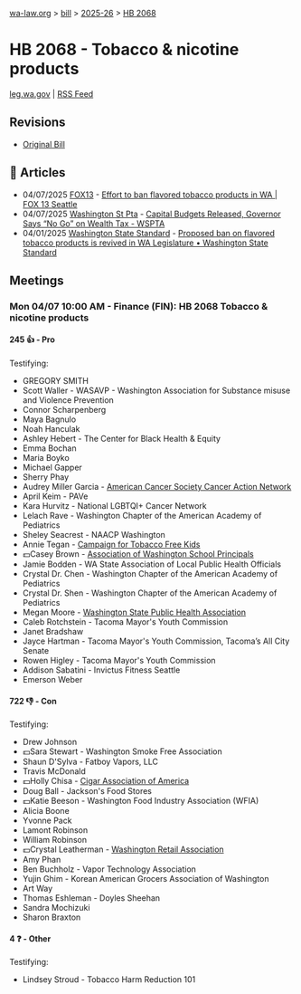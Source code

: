 [wa-law.org](/) > [bill](/bill/) > [2025-26](/bill/2025-26/) > [HB 2068](/bill/2025-26/hb/2068/)

# HB 2068 - Tobacco & nicotine products
[leg.wa.gov](https://app.leg.wa.gov/billsummary?BillNumber=2068&Year=2025&Initiative=false) | [RSS Feed](./rss.xml)

## Revisions
* [Original Bill](1/)

## 📰 Articles
* 04/07/2025 [FOX13](/org/fox13/) - [Effort to ban flavored tobacco products in WA | FOX 13 Seattle](https://www.fox13seattle.com/news/flavored-tobacco-products-wa-legislature#:~:text=House%20Bill%202068)
* 04/07/2025 [Washington St Pta](/org/washington_st_pta/) - [Capital Budgets Released, Governor Says “No Go” on Wealth Tax - WSPTA](https://www.wastatepta.org/capital-budgets-released-governor-says-no-go-on-wealth-tax/#:~:text=HB%202068)
* 04/01/2025 [Washington State Standard](/org/washington_state_standard/) - [Proposed ban on flavored tobacco products is revived in WA Legislature • Washington State Standard](https://washingtonstatestandard.com/2025/04/01/proposed-ban-on-flavored-vapes-revived-in-wa-legislature/#:~:text=House%20Bill%202068)

## Meetings
### Mon 04/07 10:00 AM - Finance (FIN): HB 2068 Tobacco & nicotine products
#### 245 👍 - Pro
Testifying:
* GREGORY SMITH
* Scott Waller - WASAVP - Washington Association for Substance misuse and Violence Prevention
* Connor Scharpenberg
* Maya Bagnulo
* Noah Hanculak
* Ashley Hebert - The Center for Black Health & Equity
* Emma Bochan
* Maria Boyko
* Michael Gapper
* Sherry Phay
* Audrey Miller Garcia - [American Cancer Society Cancer Action Network](/org/american_cancer_society_cancer_action_network/)
* April Keim - PAVe
* Kara Hurvitz - National LGBTQI+ Cancer Network
* Lelach Rave - Washington Chapter of the American Academy of Pediatrics
* Sheley Seacrest - NAACP Washington
* Annie Tegan - [Campaign for Tobacco Free Kids](/org/campaign_for_tobacco_free_kids/)
* 💵Casey Brown - [Association of Washington School Principals](/org/association_of_washington_school_principals/)
* Jamie Bodden - WA State Association of Local Public Health Officials
* Crystal Dr. Chen - Washington Chapter of the American Academy of Pediatrics
* Crystal Dr. Shen - Washington Chapter of the American Academy of Pediatrics
* Megan Moore - [Washington State Public Health Association](/org/washington_state_public_health_association/)
* Caleb Rotchstein - Tacoma Mayor's Youth Commission
* Janet Bradshaw
* Jayce Hartman - Tacoma Mayor's Youth Commission, Tacoma’s All City Senate
* Rowen Higley - Tacoma Mayor's Youth Commission
* Addison Sabatini - Invictus Fitness Seattle
* Emerson Weber

#### 722 👎 - Con
Testifying:
* Drew Johnson
* 💵Sara Stewart - Washington Smoke Free Association
* Shaun D'Sylva - Fatboy Vapors, LLC
* Travis McDonald
* 💵Holly Chisa - [Cigar Association of America](/org/cigar_association_of_america/)
* Doug Ball - Jackson's Food Stores
* 💵Katie Beeson - Washington Food Industry Association (WFIA)
* Alicia Boone
* Yvonne Pack
* Lamont Robinson
* William Robinson
* 💵Crystal Leatherman - [Washington Retail Association](/org/washington_retail_association/)
* Amy Phan
* Ben Buchholz - Vapor Technology Association
* Yujin Ghim - Korean American Grocers Association of Washington
* Art Way
* Thomas Eshleman - Doyles Sheehan
* Sandra Mochizuki
* Sharon Braxton

#### 4 ❓ - Other
Testifying:
* Lindsey Stroud - Tobacco Harm Reduction 101

